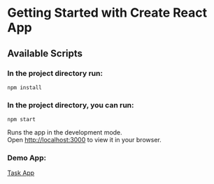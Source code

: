 # Getting Started with Create React App


## Available Scripts


### In the project directory run:
```
npm install
```


### In the project directory, you can run:
```
npm start
```
Runs the app in the development mode.\
Open [http://localhost:3000](http://localhost:3000) to view it in your browser.


### Demo App:
[Task App](https://do-my-cv.web.app/)
